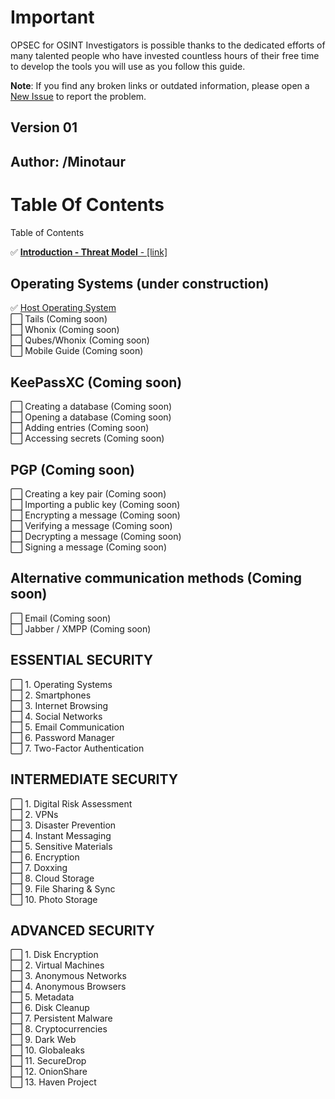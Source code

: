 # Important

OPSEC for OSINT Investigators is possible thanks to the dedicated efforts of many talented people who have invested countless hours of their free time to develop the tools you will use as you follow this guide.

**Note**: If you find any broken links or outdated information, please open a <a href="https://github.com/AmazoniaLeaksOficial/OPSEC/issues" target="_blank">New Issue</a> to report the problem.

## Version 01

## Author: /Minotaur

# Table Of Contents

Table of Contents

:white_check_mark: <a href="https://www.linkedin.com/pulse/digital-security-investigative-journalists-international-leaks/?trackingId=g4L4mggBQJqp9KsQRdQ5Og%3D%3D" target="_blank">**Introduction - Threat Model** - [link]  </a>

## Operating Systems (under construction)
:white_check_mark: <a href="https://github.com/AmazoniaLeaksOficial/OSINTMachineGuide/blob/main/01%20-%20INTRODUCTION.md#-building-a-robust-osint-framework-for-investigations-against-powerful-adversaries" target="_blank">Host Operating System</a><br>
:white_large_square: Tails (Coming soon)<br>
:white_large_square: Whonix (Coming soon)<br>
:white_large_square: Qubes/Whonix (Coming soon)<br>
:white_large_square: Mobile Guide (Coming soon)<br>
        
## KeePassXC (Coming soon)
:white_large_square: Creating a database (Coming soon)<br>
:white_large_square: Opening a database (Coming soon)<br>
:white_large_square: Adding entries (Coming soon)<br>
:white_large_square: Accessing secrets (Coming soon)<br>

## PGP (Coming soon)
:white_large_square: Creating a key pair (Coming soon)<br>
:white_large_square: Importing a public key (Coming soon)<br>
:white_large_square: Encrypting a message (Coming soon)<br>
:white_large_square: Verifying a message (Coming soon)<br>
:white_large_square: Decrypting a message (Coming soon)<br>
:white_large_square: Signing a message (Coming soon)<br>

## Alternative communication methods (Coming soon)
:white_large_square: Email (Coming soon)<br>
:white_large_square: Jabber / XMPP (Coming soon)<br>

## ESSENTIAL SECURITY

:white_large_square: 1. Operating Systems<br>
:white_large_square: 2. Smartphones<br>
:white_large_square: 3. Internet Browsing<br>
:white_large_square: 4. Social Networks<br>
:white_large_square: 5. Email Communication<br>
:white_large_square: 6. Password Manager<br>
:white_large_square: 7. Two-Factor Authentication<br>

##  INTERMEDIATE SECURITY

:white_large_square: 1. Digital Risk Assessment<br>
:white_large_square: 2. VPNs<br>
:white_large_square: 3. Disaster Prevention<br>
:white_large_square: 4. Instant Messaging<br>
:white_large_square: 5. Sensitive Materials<br>
:white_large_square: 6. Encryption<br>
:white_large_square: 7. Doxxing<br>
:white_large_square: 8. Cloud Storage<br>
:white_large_square: 9. File Sharing & Sync<br>
:white_large_square: 10. Photo Storage<br>

## ADVANCED SECURITY

:white_large_square: 1. Disk Encryption<br>
:white_large_square: 2. Virtual Machines<br>
:white_large_square: 3. Anonymous Networks<br>
:white_large_square: 4. Anonymous Browsers<br>
:white_large_square: 5. Metadata<br>
:white_large_square: 6. Disk Cleanup<br>
:white_large_square: 7. Persistent Malware<br>
:white_large_square: 8. Cryptocurrencies<br>
:white_large_square: 9. Dark Web<br>
:white_large_square: 10. Globaleaks<br>
:white_large_square: 11. SecureDrop<br>
:white_large_square: 12. OnionShare<br>
:white_large_square: 13. Haven Project<br>



